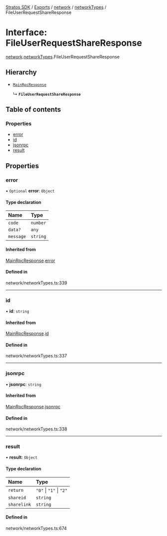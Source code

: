 [Stratos SDK](../README.md) / [Exports](../modules.md) / [network](../modules/network.md) / [networkTypes](../modules/network.networkTypes.md) / FileUserRequestShareResponse

# Interface: FileUserRequestShareResponse

[network](../modules/network.md).[networkTypes](../modules/network.networkTypes.md).FileUserRequestShareResponse

## Hierarchy

- [`MainRpcResponse`](network.networkTypes.MainRpcResponse.md)

  ↳ **`FileUserRequestShareResponse`**

## Table of contents

### Properties

- [error](network.networkTypes.FileUserRequestShareResponse.md#error)
- [id](network.networkTypes.FileUserRequestShareResponse.md#id)
- [jsonrpc](network.networkTypes.FileUserRequestShareResponse.md#jsonrpc)
- [result](network.networkTypes.FileUserRequestShareResponse.md#result)

## Properties

### error

• `Optional` **error**: `Object`

#### Type declaration

| Name | Type |
| :------ | :------ |
| `code` | `number` |
| `data?` | `any` |
| `message` | `string` |

#### Inherited from

[MainRpcResponse](network.networkTypes.MainRpcResponse.md).[error](network.networkTypes.MainRpcResponse.md#error)

#### Defined in

network/networkTypes.ts:339

___

### id

• **id**: `string`

#### Inherited from

[MainRpcResponse](network.networkTypes.MainRpcResponse.md).[id](network.networkTypes.MainRpcResponse.md#id)

#### Defined in

network/networkTypes.ts:337

___

### jsonrpc

• **jsonrpc**: `string`

#### Inherited from

[MainRpcResponse](network.networkTypes.MainRpcResponse.md).[jsonrpc](network.networkTypes.MainRpcResponse.md#jsonrpc)

#### Defined in

network/networkTypes.ts:338

___

### result

• **result**: `Object`

#### Type declaration

| Name | Type |
| :------ | :------ |
| `return` | ``"0"`` \| ``"1"`` \| ``"2"`` |
| `shareid` | `string` |
| `sharelink` | `string` |

#### Defined in

network/networkTypes.ts:674
